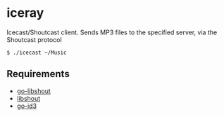 iceray
======

Icecast/Shoutcast client. Sends MP3 files to the specified server, via the Shoutcast protocol

```
$ ./icecast ~/Music
```

Requirements
--

* [go-libshout](https://github.com/systemfreund/go-libshout)
* [libshout](http://www.icecast.org/download.php)
* [go-id3](https://github.com/ascherkus/go-id3)
